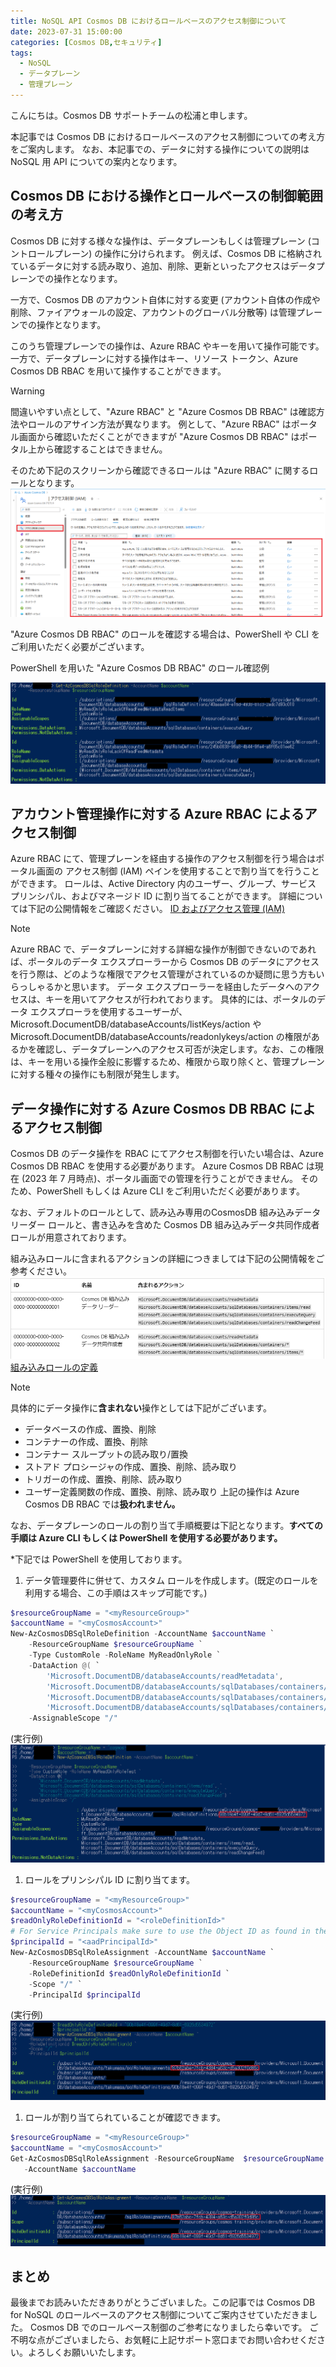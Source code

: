 ```yaml
---
title: NoSQL API Cosmos DB におけるロールベースのアクセス制御について
date: 2023-07-31 15:00:00
categories: [Cosmos DB,セキュリティ]
tags:
  - NoSQL
  - データプレーン
  - 管理プレーン
---
```


こんにちは。Cosmos DB サポートチームの松浦と申します。

本記事では Cosmos DB におけるロールベースのアクセス制御についての考え方をご案内します。
なお、本記事での、データに対する操作についての説明は NoSQL 用 API についての案内となります。

<!--more-->
## Cosmos DB における操作とロールベースの制御範囲の考え方

Cosmos DB に対する様々な操作は、データプレーンもしくは管理プレーン (コントロールプレーン) の操作に分けられます。
例えば、Cosmos DB に格納されているデータに対する読み取り、追加、削除、更新といったアクセスはデータプレーンでの操作となります。

一方で、Cosmos DB のアカウント自体に対する変更 (アカウント自体の作成や削除、ファイアウォールの設定、アカウントのグローバル分散等) は管理プレーンでの操作となります。

このうち管理プレーンでの操作は、Azure RBAC やキーを用いて操作可能です。
一方で、データプレーンに対する操作はキー、リソース トークン、Azure Cosmos DB RBAC を用いて操作することができます。

> [!WARNING]
> 間違いやすい点として、"Azure RBAC" と "Azure Cosmos DB RBAC" は確認方法やロールのアサイン方法が異なります。
> 例として、"Azure RBAC" はポータル画面から確認いただくことができますが "Azure Cosmos DB RBAC" はポータル上から確認することはできません。

そのため下記のスクリーンから確認できるロールは "Azure RBAC" に関するロールとなります。
![](./Rolebase-access-control/IAMscreen.png)

"Azure Cosmos DB RBAC" のロールを確認する場合は、PowerShell や CLI をご利用いただく必要がございます。


PowerShell を用いた "Azure Cosmos DB RBAC" のロール確認例

![](./Rolebase-access-control/AzureCosmosRBACList.png)

## アカウント管理操作に対する Azure RBAC によるアクセス制御

Azure RBAC にて、管理プレーンを経由する操作のアクセス制御を行う場合はポータル画面の アクセス制御 (IAM) ペインを使用することで割り当てを行うことができます。
ロールは、Active Directory 内のユーザー、グループ、サービス プリンシパル、およびマネージド ID に割り当てることができます。
詳細については下記の公開情報をご確認ください。
[ID およびアクセス管理 (IAM)](https://learn.microsoft.com/ja-jp/azure/cosmos-db/role-based-access-control#identity-and-access-management-iam)

> [!NOTE]
> Azure RBAC で、データプレーンに対する詳細な操作が制御できないのであれば、ポータルのデータ エクスプローラーから Cosmos DB のデータにアクセスを行う際は、どのような権限でアクセス管理がされているのか疑問に思う方もいらっしゃるかと思います。
> データ エクスプローラーを経由したデータへのアクセスは、キーを用いてアクセスが行われております。
> 具体的には、ポータルのデータ エクスプローラを使用するユーザーが、Microsoft.DocumentDB/databaseAccounts/listKeys/action や Microsoft.DocumentDB/databaseAccounts/readonlykeys/action の権限があるかを確認し、データプレーンへのアクセス可否が決定します。なお、この権限は、キーを用いる操作全般に影響するため、権限から取り除くと、管理プレーンに対する種々の操作にも制限が発生します。

## データ操作に対する Azure Cosmos DB RBAC によるアクセス制御
Cosmos DB のデータ操作を RBAC にてアクセス制御を行いたい場合は、Azure Cosmos DB RBAC を使用する必要があります。
Azure Cosmos DB RBAC は現在 (2023 年 7 月時点)、ポータル画面での管理を行うことができません。
そのため、PowerShell もしくは Azure CLI をご利用いただく必要があります。

なお、デフォルトのロールとして、読み込み専用のCosmosDB 組み込みデータ リーダー ロールと、書き込みを含めた Cosmos DB 組み込みデータ共同作成者ロールが用意されております。

組み込みロールに含まれるアクションの詳細につきましては下記の公開情報をご参考ください。
![](./Rolebase-access-control/buildinrole.png)
[組み込みロールの定義](https://learn.microsoft.com/ja-jp/azure/cosmos-db/how-to-setup-rbac#built-in-role-definitions)


> [!NOTE]
> 具体的にデータ操作に**含まれない**操作としては下記がございます。
> - データベースの作成、置換、削除
> - コンテナーの作成、置換、削除
> - コンテナー スループットの読み取り/置換
> - ストアド プロシージャの作成、置換、削除、読み取り
> - トリガーの作成、置換、削除、読み取り
> - ユーザー定義関数の作成、置換、削除、読み取り
> 上記の操作は Azure Cosmos DB RBAC では**扱われません。**

なお、データプレーンのロールの割り当て手順概要は下記となります。**すべての手順は Azure CLI もしくは PowerShell を使用する必要があります。**

*下記では PowerShell を使用しております。
1. データ管理要件に併せて、カスタム ロールを作成します。(既定のロールを利用する場合、この手順はスキップ可能です。)

```PowerShell
$resourceGroupName = "<myResourceGroup>"
$accountName = "<myCosmosAccount>"
New-AzCosmosDBSqlRoleDefinition -AccountName $accountName `
    -ResourceGroupName $resourceGroupName `
    -Type CustomRole -RoleName MyReadOnlyRole `
    -DataAction @( `
        'Microsoft.DocumentDB/databaseAccounts/readMetadata',
        'Microsoft.DocumentDB/databaseAccounts/sqlDatabases/containers/items/read', `
        'Microsoft.DocumentDB/databaseAccounts/sqlDatabases/containers/executeQuery', `
        'Microsoft.DocumentDB/databaseAccounts/sqlDatabases/containers/readChangeFeed') `
    -AssignableScope "/"
```
(実行例)
![](./Rolebase-access-control/customerrolecreate.png)

1. ロールをプリンシパル ID に割り当てます。
```PowerShell
$resourceGroupName = "<myResourceGroup>"
$accountName = "<myCosmosAccount>"
$readOnlyRoleDefinitionId = "<roleDefinitionId>" 
# For Service Principals make sure to use the Object ID as found in the Enterprise applications section of the Azure Active Directory portal blade.
$principalId = "<aadPrincipalId>"
New-AzCosmosDBSqlRoleAssignment -AccountName $accountName `
    -ResourceGroupName $resourceGroupName `
    -RoleDefinitionId $readOnlyRoleDefinitionId `
    -Scope "/" `
    -PrincipalId $principalId
```
(実行例)
![](./Rolebase-access-control/roleassignment.png)

1. ロールが割り当てられていることが確認できます。 
```PowerShell
$resourceGroupName = "<myResourceGroup>"
$accountName = "<myCosmosAccount>"
Get-AzCosmosDBSqlRoleAssignment -ResourceGroupName  $resourceGroupName `
   -AccountName $accountName
```
(実行例)
![](./Rolebase-access-control/roleassignmentcheck.png)


## まとめ

最後までお読みいただきありがとうございました。この記事では Cosmos DB for NoSQL のロールベースのアクセス制御についてご案内させていただきました。
Cosmos DB でのロールベース制御のご参考になりましたら幸いです。
ご不明な点がございましたら、お気軽に上記サポート窓口までお問い合わせください。よろしくお願いいたします。
